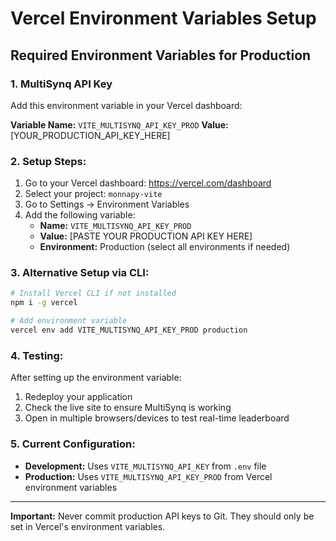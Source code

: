 # Vercel Environment Variables Setup

## Required Environment Variables for Production

### 1. MultiSynq API Key
Add this environment variable in your Vercel dashboard:

**Variable Name:** `VITE_MULTISYNQ_API_KEY_PROD`
**Value:** [YOUR_PRODUCTION_API_KEY_HERE]

### 2. Setup Steps:

1. Go to your Vercel dashboard: https://vercel.com/dashboard
2. Select your project: `monnapy-vite`
3. Go to Settings → Environment Variables
4. Add the following variable:
   - **Name:** `VITE_MULTISYNQ_API_KEY_PROD`
   - **Value:** [PASTE YOUR PRODUCTION API KEY HERE]
   - **Environment:** Production (select all environments if needed)

### 3. Alternative Setup via CLI:

```bash
# Install Vercel CLI if not installed
npm i -g vercel

# Add environment variable
vercel env add VITE_MULTISYNQ_API_KEY_PROD production
```

### 4. Testing:

After setting up the environment variable:
1. Redeploy your application
2. Check the live site to ensure MultiSynq is working
3. Open in multiple browsers/devices to test real-time leaderboard

### 5. Current Configuration:

- **Development:** Uses `VITE_MULTISYNQ_API_KEY` from `.env` file
- **Production:** Uses `VITE_MULTISYNQ_API_KEY_PROD` from Vercel environment variables

---

**Important:** Never commit production API keys to Git. They should only be set in Vercel's environment variables.

